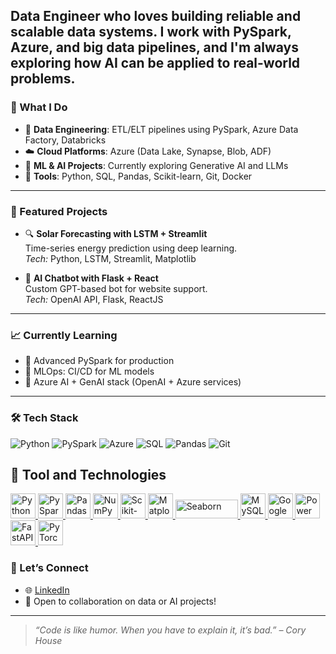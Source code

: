 Data Engineer who loves building reliable and scalable data systems. I work with PySpark, Azure, and big data pipelines, and I'm always exploring how AI can be applied to real-world problems.
---
### 🚀 What I Do

- 💾 **Data Engineering**: ETL/ELT pipelines using PySpark, Azure Data Factory, Databricks  
- ☁️ **Cloud Platforms**: Azure (Data Lake, Synapse, Blob, ADF)  
- 🧠 **ML & AI Projects**: Currently exploring Generative AI and LLMs  
- 🔧 **Tools**: Python, SQL, Pandas, Scikit-learn, Git, Docker  
---
### 📂 Featured Projects

- 🔍 **Solar Forecasting with LSTM + Streamlit**  
  Time-series energy prediction using deep learning.  
  *Tech:* Python, LSTM, Streamlit, Matplotlib

- 💬 **AI Chatbot with Flask + React**  
  Custom GPT-based bot for website support.  
  *Tech:* OpenAI API, Flask, ReactJS
---
### 📈 Currently Learning

- 🔹 Advanced PySpark for production
- 🔹 MLOps: CI/CD for ML models  
- 🔹 Azure AI + GenAI stack (OpenAI + Azure services)
---
### 🛠️ Tech Stack

![Python](https://img.shields.io/badge/Python-3776AB?style=flat&logo=python&logoColor=white)
![PySpark](https://img.shields.io/badge/PySpark-FDEE21?style=flat&logo=apachespark&logoColor=black)
![Azure](https://img.shields.io/badge/Azure-0078D4?style=flat&logo=microsoftazure&logoColor=white)
![SQL](https://img.shields.io/badge/SQL-003B57?style=flat&logo=postgresql&logoColor=white)
![Pandas](https://img.shields.io/badge/Pandas-150458?style=flat&logo=pandas&logoColor=white)
![Git](https://img.shields.io/badge/Git-F05032?style=flat&logo=git&logoColor=white)

## 🚀 Tool and Technologies

<p align="left">
  <a href="https://www.python.org" target="_blank" title="Python">
    <img src="https://cdn.jsdelivr.net/gh/devicons/devicon/icons/python/python-original.svg" width="40" height="40" alt="Python"/>
  </a>
  <a href="https://spark.apache.org/docs/latest/api/python/" target="_blank" title="PySpark">
    <img src="https://upload.wikimedia.org/wikipedia/commons/f/f3/Apache_Spark_logo.svg" width="40" height="40" alt="PySpark"/>
  </a>
  <a href="https://pandas.pydata.org/" target="_blank" title="Pandas">
    <img src="https://cdn.jsdelivr.net/gh/devicons/devicon/icons/pandas/pandas-original.svg" width="40" height="40" alt="Pandas"/>
  </a>
  <a href="https://numpy.org/" target="_blank" title="NumPy">
    <img src="https://cdn.jsdelivr.net/gh/devicons/devicon/icons/numpy/numpy-original.svg" width="40" height="40" alt="NumPy"/>
  </a>
  <a href="https://scikit-learn.org/" target="_blank" title="Scikit-Learn">
    <img src="https://upload.wikimedia.org/wikipedia/commons/0/05/Scikit_learn_logo_small.svg" width="40" height="40" alt="Scikit-learn"/>
  </a>
  <a href="https://matplotlib.org/" target="_blank" title="Matplotlib">
    <img src="https://matplotlib.org/_static/images/logo2.svg" width="40" height="40" alt="Matplotlib"/>
  </a>
  <a href="https://seaborn.pydata.org/" target="_blank" title="Seaborn">
    <img src="https://seaborn.pydata.org/_static/logo-wide-lightbg.svg" width="100" height="30" alt="Seaborn"/>
  </a>
  <a href="https://www.mysql.com/" target="_blank" title="MySQL">
    <img src="https://cdn.jsdelivr.net/gh/devicons/devicon/icons/mysql/mysql-original.svg" width="40" height="40" alt="MySQL"/>
  </a>
  <a href="https://colab.research.google.com/" target="_blank" title="Google Colab">
    <img src="https://colab.research.google.com/img/colab_favicon_256px.png" width="40" height="40" alt="Google Colab"/>
  </a>
  <a href="https://powerbi.microsoft.com/" target="_blank" title="Power BI">
    <img src="https://upload.wikimedia.org/wikipedia/commons/c/cf/New_Power_BI_Logo.svg" width="40" height="40" alt="Power BI"/>
  </a>
  <a href="https://fastapi.tiangolo.com/" target="_blank" title="FastAPI">
    <img src="https://cdn.worldvectorlogo.com/logos/fastapi.svg" width="40" height="40" alt="FastAPI"/>
  </a>
  <a href="https://pytorch.org/" target="_blank" title="PyTorch">
    <img src="https://cdn.jsdelivr.net/gh/devicons/devicon/icons/pytorch/pytorch-original.svg" width="40" height="40" alt="PyTorch"/>
  </a>
</p>


### 🤝 Let’s Connect

- 🌐 [LinkedIn](https://www.linkedin.com/in/mohammad-affan1)  
- 🌱 Open to collaboration on data or AI projects!

---

> _“Code is like humor. When you have to explain it, it’s bad.” – Cory House_

